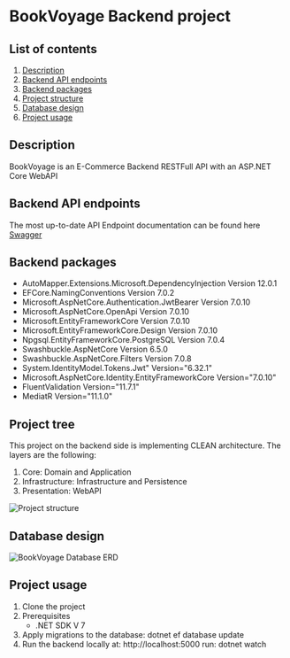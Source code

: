 
# BookVoyage Backend project

## List of contents

1. [Description](#description)
2. [Backend API endpoints](#backend-api-endpoints)
3. [Backend packages](#backend-packages)
4. [Project structure](#project-structure)
5. [Database design](#database-design)
6. [Project usage](#project-usage)


## Description

BookVoyage is an E-Commerce Backend RESTFull API with an ASP.NET Core WebAPI

## Backend API endpoints

The most up-to-date API Endpoint documentation can be found here [Swagger](https://bookvoyage-server.azurewebsites.net/index.html) 

## Backend packages
- AutoMapper.Extensions.Microsoft.DependencyInjection Version 12.0.1
- EFCore.NamingConventions Version 7.0.2
- Microsoft.AspNetCore.Authentication.JwtBearer Version 7.0.10
- Microsoft.AspNetCore.OpenApi Version 7.0.10
- Microsoft.EntityFrameworkCore Version 7.0.10
- Microsoft.EntityFrameworkCore.Design Version 7.0.10
- Npgsql.EntityFrameworkCore.PostgreSQL Version 7.0.4
- Swashbuckle.AspNetCore Version 6.5.0
- Swashbuckle.AspNetCore.Filters Version 7.0.8
- System.IdentityModel.Tokens.Jwt" Version="6.32.1"
- Microsoft.AspNetCore.Identity.EntityFrameworkCore Version="7.0.10"
- FluentValidation Version="11.7.1"
- MediatR Version="11.1.0"

## Project tree

This project on the backend side is implementing CLEAN architecture. The layers are the following:
1. Core: Domain and Application
2. Infrastructure: Infrastructure and Persistence
3. Presentation: WebAPI

![Project structure](https://github.com/chinguyen202/BookVoyage-Backend/assets/58989517/e2625679-2f75-40db-894e-c3ebed568d5f)

## Database design
![BookVoyage Database ERD](https://github.com/chinguyen202/BookVoyage-Backend/assets/58989517/84eda64c-ea48-430d-a19c-65ab31c98a30)

## Project usage 
  1.  Clone the project
  2.  Prerequisites
      - .NET SDK V 7
  4.  Apply migrations to the database: dotnet ef database update
  5.  Run the backend locally at: http://localhost:5000 run: dotnet watch


